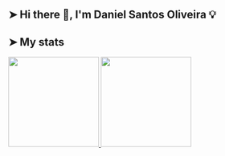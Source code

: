 ## ➤ Hi there 👋, I'm Daniel Santos Oliveira 💡

## ➤ My stats

<a href="https://github.com/danielsantosoliveira">
  <img height="180em" src="https://github-readme-stats.vercel.app/api?username=danielsantosoliveira&show_icons=true&theme=buefy" />
  <img height="180em" src="https://github-readme-stats.vercel.app/api/top-langs/?username=danielsantosoliveira&layout=compact&theme=buefy" />
</a>

